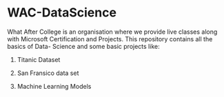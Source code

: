 # WAC-DataScience

What After College is an organisation where we provide live classes along with Microsoft Certification and Projects.
This repository contains all the basics of Data- Science and some basic projects like:

1. Titanic Dataset

2. San Fransico data set

3. Machine Learning Models
